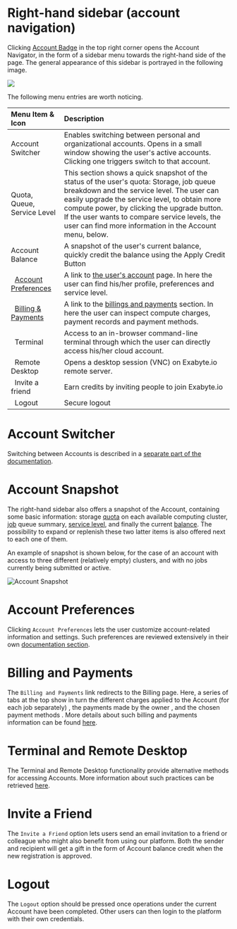 # Right-hand sidebar (account navigation)

Clicking [Account Badge](/accounts/ui/account-badge.md) in the top right corner opens the Account Navigator, in the form of a sidebar menu towards the right-hand side of the page. The general appearance of this sidebar is portrayed in the following image.

<img src="/images/ui-right-sidebar.png"/>

The following menu entries are worth noticing.

| Menu Item & Icon                                                            | Description
|:-----------------------------------------------------------------------   |:-------------
| Account Switcher                                                        | Enables switching between personal and organizational accounts. Opens in a small window showing the user's active accounts. Clicking one triggers switch to that account.
| Quota, Queue, Service Level                                             | This section shows a quick snapshot of the status of the user's quota: Storage, job queue breakdown and the service level. The user can easily upgrade the service level, to obtain more compute power, by clicking the upgrade button. If the user wants to compare service levels, the user can find more information in the Account menu, below.
| Account Balance                                                         | A snapshot of the user's current balance, quickly credit the balance using the Apply Credit Button
| <i class="zmdi zmdi-settings"></i> &nbsp; [Account Preferences](/accounts/ui/preferences-overview.md)                           | A link to [the user's account](/accounts/ui/profile-page.md) page. In here the user can find his/her profile, preferences and service level.
| <i class="zmdi zmdi-card"></i> &nbsp; [Billing & Payments](/accounts/payments-charges.md)               | A link to the [billings and payments](/accounts/payments-charges.md) section. In here the user can inspect compute charges, payment records and payment methods.
| <i class="fa fa-terminal"></i> &nbsp; Terminal                                                                | Access to an in-browser command-line terminal through which the user can directly access his/her cloud account.
| <i class="fa fa-desktop"></i> &nbsp; Remote Desktop                                                          | Opens a desktop session (VNC) on Exabyte.io remote server.
| <i class="zmdi zmdi-accounts-add"></i> &nbsp; Invite a friend                                                         | Earn credits by inviting people to join Exabyte.io
| <i class="zmdi zmdi-power"></i> &nbsp; Logout                                                                  | Secure logout


# Account Switcher

Switching between Accounts is described in a [separate part of the documentation](/accounts/ui/switcher.md).

# Account Snapshot

The right-hand sidebar also offers a snapshot of the Account, containing some basic information: storage [quota](/accounts/quota.md) on each available computing cluster, [job](/jobs/overview.md) queue summary, [service level](/accounts/service-levels.md), and finally the current [balance](/accounts/balance.md). The possibility to expand or replenish these two latter items is also offered next to each one of them.

An example of snapshot is shown below, for the case of an account with access to three different (relatively empty) clusters, and with no jobs currently being submitted or active. 

![Account Snapshot](/images/account-snapshot.png "Account Snapshot")

# Account Preferences

Clicking `Account Preferences` <i class="zmdi zmdi-settings"></i> lets the user customize  account-related information and settings. Such  preferences are reviewed extensively in their own [documentation section](/accounts/ui/preferences-overview.md).

# Billing and Payments

The `Billing and Payments` link <i class="zmdi zmdi-card zmdi-hc-border"></i> redirects to the Billing page. Here, a series of tabs at the top show in turn the different charges applied to the Account (for each job separately) <i class="zmdi zmdi-file-text zmdi-hc-border"></i>, the payments made by the owner <i class="zmdi zmdi-file-plus zmdi-hc-border"></i>, and the chosen payment methods <i class="zmdi zmdi-card zmdi-hc-border"></i>. More details about such billing and payments information can be found [here](/accounts/accounting/overview.md).

# Terminal and Remote Desktop

The Terminal and Remote Desktop functionality provide alternative methods for accessing Accounts. More information about such practices can be retrieved [here](..//remote-connection/overview.md).

# Invite a Friend

The `Invite a Friend` option  <i class="zmdi zmdi-accounts-add zmdi-hc-border"></i> lets users send an email invitation to a friend or colleague who might also benefit from using our platform. Both the sender and recipient will get a gift in the form of Account balance credit when the new registration is approved.

# Logout

The `Logout` option <i class="zmdi zmdi-power zmdi-hc-border"></i> should be pressed once operations under the current Account have been completed. Other users can then login to the platform with their own credentials.
